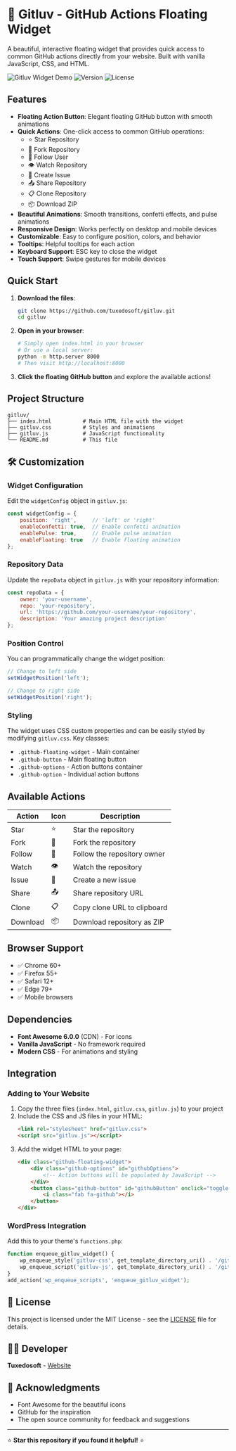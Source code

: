 # 🐙 Gitluv - GitHub Actions Floating Widget

A beautiful, interactive floating widget that provides quick access to common GitHub actions directly from your website. Built with vanilla JavaScript, CSS, and HTML.

![Gitluv Widget Demo](https://img.shields.io/badge/Status-Demo%20Ready-brightgreen)
![Version](https://img.shields.io/badge/Version-1.0.0-blue)
![License](https://img.shields.io/badge/License-MIT-green)

## Features

- **Floating Action Button**: Elegant floating GitHub button with smooth animations
- **Quick Actions**: One-click access to common GitHub operations:
  - ⭐ Star Repository
  - 🍴 Fork Repository  
  - 👤 Follow User
  - 👁️ Watch Repository
  - 🐛 Create Issue
  - 📤 Share Repository
  - 📋 Clone Repository
  - 📦 Download ZIP
- **Beautiful Animations**: Smooth transitions, confetti effects, and pulse animations
- **Responsive Design**: Works perfectly on desktop and mobile devices
- **Customizable**: Easy to configure position, colors, and behavior
- **Tooltips**: Helpful tooltips for each action
- **Keyboard Support**: ESC key to close the widget
- **Touch Support**: Swipe gestures for mobile devices

## Quick Start

1. **Download the files**:
   ```bash
   git clone https://github.com/tuxedosoft/gitluv.git
   cd gitluv
   ```

2. **Open in your browser**:
   ```bash
   # Simply open index.html in your browser
   # Or use a local server:
   python -m http.server 8000
   # Then visit http://localhost:8000
   ```

3. **Click the floating GitHub button** and explore the available actions!

## Project Structure

```
gitluv/
├── index.html          # Main HTML file with the widget
├── gitluv.css          # Styles and animations
├── gitluv.js           # JavaScript functionality
└── README.md           # This file
```

## 🛠️ Customization

### Widget Configuration

Edit the `widgetConfig` object in `gitluv.js`:

```javascript
const widgetConfig = {
    position: 'right',     // 'left' or 'right'
    enableConfetti: true,  // Enable confetti animation
    enablePulse: true,     // Enable pulse animation
    enableFloating: true   // Enable floating animation
};
```

### Repository Data

Update the `repoData` object in `gitluv.js` with your repository information:

```javascript
const repoData = {
    owner: 'your-username',
    repo: 'your-repository',
    url: 'https://github.com/your-username/your-repository',
    description: 'Your amazing project description'
};
```

### Position Control

You can programmatically change the widget position:

```javascript
// Change to left side
setWidgetPosition('left');

// Change to right side  
setWidgetPosition('right');
```

### Styling

The widget uses CSS custom properties and can be easily styled by modifying `gitluv.css`. Key classes:

- `.github-floating-widget` - Main container
- `.github-button` - Main floating button
- `.github-options` - Action buttons container
- `.github-option` - Individual action buttons

## Available Actions

| Action | Icon | Description |
|--------|------|-------------|
| Star | ⭐ | Star the repository |
| Fork | 🍴 | Fork the repository |
| Follow | 👤 | Follow the repository owner |
| Watch | 👁️ | Watch the repository |
| Issue | 🐛 | Create a new issue |
| Share | 📤 | Share repository URL |
| Clone | 📋 | Copy clone URL to clipboard |
| Download | 📦 | Download repository as ZIP |

## Browser Support

- ✅ Chrome 60+
- ✅ Firefox 55+
- ✅ Safari 12+
- ✅ Edge 79+
- ✅ Mobile browsers

## Dependencies

- **Font Awesome 6.0.0** (CDN) - For icons
- **Vanilla JavaScript** - No framework required
- **Modern CSS** - For animations and styling

## Integration

### Adding to Your Website

1. Copy the three files (`index.html`, `gitluv.css`, `gitluv.js`) to your project
2. Include the CSS and JS files in your HTML:
   ```html
   <link rel="stylesheet" href="gitluv.css">
   <script src="gitluv.js"></script>
   ```
3. Add the widget HTML to your page:
   ```html
   <div class="github-floating-widget">
       <div class="github-options" id="githubOptions">
           <!-- Action buttons will be populated by JavaScript -->
       </div>
       <button class="github-button" id="githubButton" onclick="toggleGitHub()">
           <i class="fab fa-github"></i>
       </button>
   </div>
   ```

### WordPress Integration

Add this to your theme's `functions.php`:

```php
function enqueue_gitluv_widget() {
    wp_enqueue_style('gitluv-css', get_template_directory_uri() . '/gitluv.css');
    wp_enqueue_script('gitluv-js', get_template_directory_uri() . '/gitluv.js', array(), '1.0.0', true);
}
add_action('wp_enqueue_scripts', 'enqueue_gitluv_widget');
```

## 📄 License

This project is licensed under the MIT License - see the [LICENSE](LICENSE) file for details.

## 👨‍💻 Developer

**Tuxedosoft** - [Website](http://tuxedosoft.com)

## 🙏 Acknowledgments

- Font Awesome for the beautiful icons
- GitHub for the inspiration
- The open source community for feedback and suggestions

---

⭐ **Star this repository if you found it helpful!** ⭐ 
